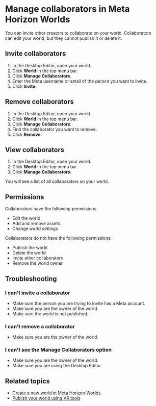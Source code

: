 # Manage collaborators in Meta Horizon Worlds

You can invite other creators to collaborate on your world. Collaborators can edit your world, but they cannot publish it or delete it.

## Invite collaborators

1. In the Desktop Editor, open your world.
2. Click **World** in the top menu bar.
3. Click **Manage Collaborators**.
4. Enter the Meta username or email of the person you want to invite.
5. Click **Invite**.

## Remove collaborators

1. In the Desktop Editor, open your world.
2. Click **World** in the top menu bar.
3. Click **Manage Collaborators**.
4. Find the collaborator you want to remove.
5. Click **Remove**.

## View collaborators

1. In the Desktop Editor, open your world.
2. Click **World** in the top menu bar.
3. Click **Manage Collaborators**.

You will see a list of all collaborators on your world.

## Permissions

Collaborators have the following permissions:
- Edit the world
- Add and remove assets
- Change world settings

Collaborators do not have the following permissions:
- Publish the world
- Delete the world
- Invite other collaborators
- Remove the world owner

## Troubleshooting

### I can't invite a collaborator

- Make sure the person you are trying to invite has a Meta account.
- Make sure you are the owner of the world.
- Make sure the world is not published.

### I can't remove a collaborator

- Make sure you are the owner of the world.

### I can't see the Manage Collaborators option

- Make sure you are the owner of the world.
- Make sure you are using the Desktop Editor.

## Related topics

- [Create a new world in Meta Horizon Worlds](https://developers.meta.com/horizon-worlds/learn/documentation/vr-creation/getting-started/create-a-new-world-in-horizon)
- [Publish your world using VR tools](https://developers.meta.com/horizon-worlds/learn/documentation/vr-creation/vr-tools/publish-your-world-using-vr-tools)
